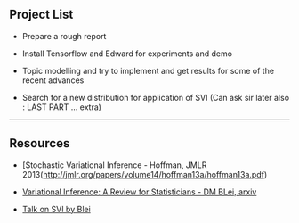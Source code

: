 ## Project List

- Prepare a rough report

- Install Tensorflow and Edward for experiments and demo

- Topic modelling and try to implement and get results for some of the recent advances

- Search for a new distribution for application of SVI (Can ask sir later also : LAST PART ... extra)

-----

## Resources

- [Stochastic Variational Inference - Hoffman, JMLR 2013(http://jmlr.org/papers/volume14/hoffman13a/hoffman13a.pdf)

- [Variational Inference: A Review for Statisticians - DM BLei, arxiv](https://arxiv.org/pdf/1601.00670.pdf)

- [Talk on SVI by Blei](http://techtalks.tv/talks/stochastic-variational-inference/57865/)

